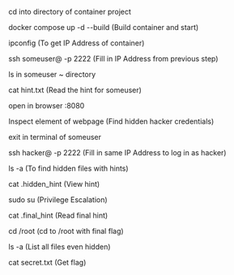 cd <folder> into directory of container project

docker compose up -d --build (Build container and start)

ipconfig (To get IP Address of container)

ssh someuser@<ip address> -p 2222 (Fill in IP Address from previous step)

ls in someuser ~ directory

cat hint.txt (Read the hint for someuser)

open in browser <ip address>:8080

Inspect element of webpage (Find hidden hacker credentials)

exit in terminal of someuser

ssh hacker@<ip address> -p 2222 (Fill in same IP Address to log in as hacker)

ls -a (To find hidden files with hints)

cat .hidden_hint (View hint)

sudo su (Privilege Escalation)

cat .final_hint (Read final hint)

cd /root (cd to /root with final flag)

ls -a (List all files even hidden)

cat secret.txt (Get flag)

